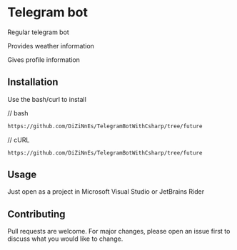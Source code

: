 # Telegram bot

Regular telegram bot

Provides weather information

Gives profile information

## Installation

Use the bash/curl to install

// bash
```bash
https://github.com/DiZiNnEs/TelegramBotWithCsharp/tree/future
```

// cURL
```curl
https://github.com/DiZiNnEs/TelegramBotWithCsharp/tree/future
```

## Usage

Just open as a project in Microsoft Visual Studio or JetBrains Rider

## Contributing
Pull requests are welcome. For major changes, please open an issue first to discuss what you would like to change.
